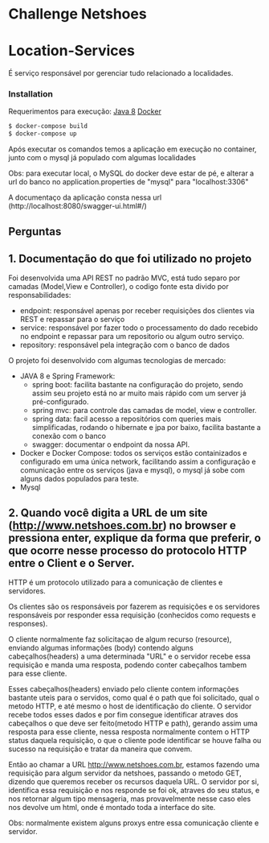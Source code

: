 # Challenge Netshoes

# Location-Services

É serviço responsável por gerenciar tudo relacionado a localidades.
    
### Installation

Requerimentos para execução: 
[Java 8](https://www.oracle.com/java/technologies/javase/javase-jdk8-downloads.html)
[Docker](https://docs.docker.com/docker-for-windows/install/)

```sh
$ docker-compose build
$ docker-compose up
```

Após executar os comandos temos a aplicação em execução no container, junto com o mysql já populado com algumas localidades

Obs: para executar local, o MySQL do docker deve estar de pé, e alterar a url do banco no application.properties de "mysql" para "localhost:3306"

A documentaço da aplicação consta nessa url 
(http://localhost:8080/swagger-ui.html#/)

## Perguntas

## 1. Documentação do que foi utilizado no projeto

Foi desenvolvida uma API REST no padrão MVC, está tudo separo por camadas (Model,View e Controller), o codigo fonte esta divido por responsabilidades:
  - endpoint: responsável apenas por receber requisições dos clientes via REST e repassar para o serviço
  - service: responsável por fazer todo o processamento do dado recebido no endpoint e repassar para um repositorio ou algum outro serviço.
  - repository: responsável pela integração com o banco de dados
  
O projeto foi desenvolvido com algumas tecnologias de mercado:

 - JAVA 8 e Spring Framework:
    - spring boot: facilita bastante na configuração do projeto, sendo assim seu projeto está no ar muito mais rápido com um  server já pré-configurado.
    - spring mvc: para controle das camadas de model, view e controller.
    - spring data: facil acesso a repositórios com queries mais simplificadas, rodando o hibernate e jpa por baixo, facilita bastante a conexão com o banco
    - swagger: documentar o endpoint da nossa API.
 - Docker e Docker Compose: todos os serviços estão containizados e configurado em uma única network, facilitando assim a configuração e comunicação entre os serviços (java e mysql), o mysql já sobe com alguns dados populados para teste.
 - Mysql
 
## 2. Quando você digita a URL de um site (http://www.netshoes.com.br) no browser e pressiona enter, explique da forma que preferir, o que ocorre nesse processo do protocolo HTTP entre o Client e o Server.

HTTP é um protocolo utilizado para a comunicação de clientes e servidores. 

Os clientes são os responsáveis por fazerem as requisições e os servidores responsáveis por responder essa requisição (conhecidos como requests e responses).

O cliente normalmente faz solicitaçao de algum recurso (resource), enviando algumas informações (body) contendo alguns cabeçalhos(headers) a uma determinada "URL" e o servidor recebe essa requisição e manda uma resposta, podendo conter cabeçalhos tambem para esse cliente.

Esses cabeçalhos(headers) enviado pelo cliente contem informações bastante uteis para o servidos, como qual é o path que foi solicitado, qual o metodo HTTP, e até mesmo o host de identificação do cliente. O servidor recebe todos esses dados e por fim consegue identificar atraves dos cabeçalhos o que deve ser feito(metodo HTTP e path), gerando assim uma resposta para esse cliente, nessa resposta normalmente contem o HTTP status daquela requisição, o que o cliente pode identificar se houve falha ou sucesso na requisição e tratar da maneira que convem.


Então ao chamar a URL http://www.netshoes.com.br, estamos fazendo uma requisição para algum servidor da netshoes, passando o metodo GET, dizendo que queremos receber os recursos daquela URL. O servidor por si, identifica essa requisição e nos responde se foi ok, atraves do seu status, e nos retornar algum tipo mensageria, mas provavelmente nesse caso eles nos devolve um html, onde é montado toda a interface do site.

Obs: normalmente existem alguns proxys entre essa comunicação cliente e servidor.
